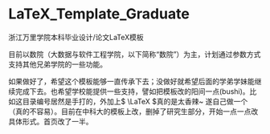 # LaTeX_Template_Graduate
浙江万里学院本科毕业设计/论文LaTeX模板

目前以数院（大数据与软件工程学院，以下简称“数院”）为主，计划通过参数方式支持其他兄弟学院的一些功能。

如果做好了，希望这个模板能够一直传承下去；没做好就希望后面的学弟学妹能继续完成下去。也希望学校能提供一些支持，譬如把模板改的阳间一点(bushi)。比如这目录编号居然是手打的，外加上$ \LaTeX $真的是太香辣~ 遂自己做一个（真的不容易）。目前在中科大的模板上改，删掉了研究生部分，开始一点一点改具体形式。首页改了一半。
